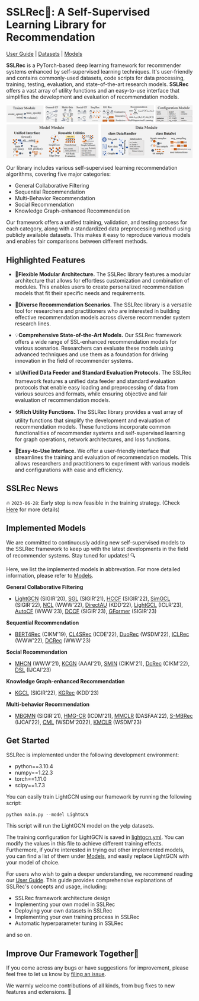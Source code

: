 # SSLRec🚀: A Self-Supervised Learning Library for Recommendation



[User Guide] | [Datasets] | [Models]

[User Guide]: https://github.com/HKUDS/SSLRec/blob/main/docs/User%20Guide.md
[Models]: https://github.com/HKUDS/SSLRec/blob/main/docs/Models.md
[Datasets]: https://github.com/HKUDS/SSLRec/blob/main/docs/Models.md

**SSLRec** is a PyTorch-based deep learning framework for recommender systems enhanced by self-supervised learning techniques. 
It's user-friendly and contains commonly-used datasets, code scripts for data processing, training, testing, evaluation, and state-of-the-art research models. 
**SSLRec** offers a vast array of utility functions and an easy-to-use interface that simplifies the development and evaluation of recommendation models.

<p align="center">
<img src="sslrec.png" alt="SSLRec" />
</p>

Our library includes various self-supervised learning recommendation algorithms, covering five major categories:

+ General Collaborative Filtering
+ Sequential Recommendation
+ Multi-Behavior Recommendation
+ Social Recommendation
+ Knowledge Graph-enhanced Recommendation

Our framework offers a unified training, validation, and testing process for each category, along with a standardized data preprocessing method using publicly available datasets. This makes it easy to reproduce various models and enables fair comparisons between different methods.

## Highlighted Features

+ 🧩**Flexible Modular Architecture.** The SSLRec library features a modular architecture that allows for effortless customization and combination of modules. This enables users to create personalized recommendation models that fit their specific needs and requirements.


+ 🌟**Diverse Recommendation Scenarios.** The SSLRec library is a versatile tool for researchers and practitioners who are interested in building effective recommendation models across diverse recommender system research lines.


+ 💡**Comprehensive State-of-the-Art Models.** Our SSLRec framework offers a wide range of SSL-enhanced recommendation models for various scenarios. Researchers can evaluate these models using advanced techniques and use them as a foundation for driving innovation in the field of recommender systems.


+ 📊**Unified Data Feeder and Standard Evaluation Protocols.** The SSLRec framework features a unified data feeder and standard evaluation protocols that enable easy loading and preprocessing of data from various sources and formats, while ensuring objective and fair evaluation of recommendation models.


+ 🛠️**Rich Utility Functions.** The SSLRec library provides a vast array of utility functions that simplify the development and evaluation of recommendation models. These functions incorporate common functionalities of recommender systems and self-supervised learning for graph operations, network architectures, and loss functions.


+ 🤖**Easy-to-Use Interface.** We offer a user-friendly interface that streamlines the training and evaluation of recommendation models. This allows researchers and practitioners to experiment with various models and configurations with ease and efficiency.

## SSLRec News
🔥 `2023-06-28`: Early stop is now feasible in the training strategy. (Check [Here](./update_log/2023-06-28.md) for more details)

## Implemented Models
We are committed to continuously adding new self-supervised models to the SSLRec framework to keep up with the latest developments in the field of recommender systems. Stay tuned for updates! 🔍

Here, we list the implemented models in abbrevation. For more detailed information, please refer to [Models](./docs/Models.md).

**General Collaborative Filtering**

+ [LightGCN](https://arxiv.org/pdf/2002.02126.pdf) (SIGIR'20), [SGL](https://arxiv.org/pdf/2010.10783.pdf) (SIGIR'21), [HCCF](https://arxiv.org/pdf/2204.12200.pdf) (SIGIR'22), [SimGCL](https://www.researchgate.net/profile/Junliang-Yu/publication/359788233_Are_Graph_Augmentations_Necessary_Simple_Graph_Contrastive_Learning_for_Recommendation/links/624e802ad726197cfd426f81/Are-Graph-Augmentations-Necessary-Simple-Graph-Contrastive-Learning-for-Recommendation.pdf?ref=https://githubhelp.com) (SIGIR'22), [NCL](https://arxiv.org/pdf/2202.06200.pdf) (WWW'22), [DirectAU](https://dl.acm.org/doi/pdf/10.1145/3534678.3539253) (KDD'22), [LightGCL](https://arxiv.org/pdf/2302.08191.pdf) (ICLR'23), [AutoCF](https://arxiv.org/pdf/2303.07797.pdf) (WWW'23), [DCCF](https://arxiv.org/pdf/2305.02759.pdf) (SIGIR'23), [GFormer](https://arxiv.org/pdf/2306.02330.pdf) (SIGIR'23)

**Sequential Recommendation**

+ [BERT4Rec](https://arxiv.org/pdf/1904.06690.pdf) (CIKM'19), [CL4SRec](https://arxiv.org/pdf/2010.14395.pdf) (ICDE'22), [DuoRec](https://arxiv.org/pdf/2110.05730.pdf) (WSDM'22), [ICLRec](https://arxiv.org/pdf/2202.02519.pdf) (WWW'22), [DCRec](https://arxiv.org/pdf/2303.11780.pdf) (WWW'23)

**Social Recommendation**

+ [MHCN](https://arxiv.org/pdf/2101.06448.pdf) (WWW'21), [KCGN](https://par.nsf.gov/servlets/purl/10220297) (AAAI'21), [SMIN](https://arxiv.org/pdf/2110.03958.pdf) (CIKM'21), [DcRec](https://arxiv.org/pdf/2208.08723.pdf) (CIKM'22), [DSL](https://arxiv.org/abs/2305.12685) (IJCAI'23)

**Knowledge Graph-enhanced Recommendation**
+ [KGCL](https://arxiv.org/pdf/2205.00976.pdf) (SIGIR'22), [KGRec](https://arxiv.org/pdf/2307.02759.pdf) (KDD'23)

**Multi-behavior Recommendation**
+ [MBGMN](https://arxiv.org/pdf/2110.03969.pdf) (SIGIR'21), [HMG-CR](https://arxiv.org/pdf/2109.02859.pdf) (ICDM'21), [MMCLR](https://arxiv.org/pdf/2203.10576) (DASFAA'22), [S-MBRec](http://www.shichuan.org/doc/134.pdf) (IJCAI'22), [CML](https://arxiv.org/pdf/2202.08523.pdf) (WSDM'2022), [KMCLR](https://arxiv.org/pdf/2301.05403.pdf) (WSDM'23)

## Get Started

SSLRec is implemented under the following development environment:

+ python==3.10.4
+ numpy==1.22.3
+ torch==1.11.0
+ scipy==1.7.3

You can easily train LightGCN using our framework by running the following script:
```
python main.py --model LightGCN
```
This script will run the LightGCN model on the yelp datasets. 

The training configuration for LightGCN is saved in [lightgcn.yml](https://github.com/HKUDS/SSLRec/blob/main/config/modelconf/lightgcn.yml). You can modify the values in this file to achieve different training effects. Furthermore, if you're interested in trying out other implemented models, you can find a list of them under [Models](./docs/Models.md), and easily replace LightGCN with your model of choice.

For users who wish to gain a deeper understanding, we recommend reading our [User Guide](https://github.com/HKUDS/SSLRec/blob/main/docs/User%20Guide.md). This guide provides comprehensive explanations of SSLRec's concepts and usage, including:
+ SSLRec framework architecture design
+ Implementing your own model in SSLRec
+ Deploying your own datasets in SSLRec
+ Implementing your own training process in SSLRec
+ Automatic hyperparameter tuning in SSLRec

and so on.

## Improve Our Framework Together🤝
If you come across any bugs or have suggestions for improvement, please feel free to let us know by [filing an issue](https://github.com/HKUDS/SSLRec/issues). 

We warmly welcome contributions of all kinds, from bug fixes to new features and extensions. 🙌
